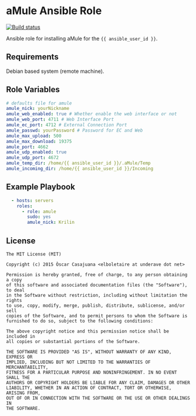 aMule Ansible Role
==================

[![Build status](https://img.shields.io/travis/elboletaire/ansible-amule.svg?style=flat-square)](https://travis-ci.org/elboletaire/ansible-amule)

Ansible role for installing aMule for the `{{ ansible_user_id }}`.

Requirements
------------

Debian based system (remote machine).

Role Variables
--------------

```yaml
# defaults file for amule
amule_nick: yourNickname
amule_web_enabled: true # Whether enable the web interface or not
amule_web_port: 4711 # Web Interface Port
amule_ec_port: 4712 # External Connection Port
amule_passwd: yourPassword # Password for EC and Web
amule_max_upload: 500
amule_max_download: 19375
amule_port: 4662
amule_udp_enabled: true
amule_udp_port: 4672
amule_temp_dir: /home/{{ ansible_user_id }}/.aMule/Temp
amule_incoming_dir: /home/{{ ansible_user_id }}/Incoming
```

Example Playbook
----------------

```yaml
  - hosts: servers
    roles:
      - role: amule
        sudo: yes
        amule_nick: Krilin
```

License
-------

    The MIT License (MIT)

    Copyright (c) 2015 Òscar Casajuana <elboletaire at underave dot net>

    Permission is hereby granted, free of charge, to any person obtaining a copy
    of this software and associated documentation files (the "Software"), to deal
    in the Software without restriction, including without limitation the rights
    to use, copy, modify, merge, publish, distribute, sublicense, and/or sell
    copies of the Software, and to permit persons to whom the Software is
    furnished to do so, subject to the following conditions:

    The above copyright notice and this permission notice shall be included in
    all copies or substantial portions of the Software.

    THE SOFTWARE IS PROVIDED "AS IS", WITHOUT WARRANTY OF ANY KIND, EXPRESS OR
    IMPLIED, INCLUDING BUT NOT LIMITED TO THE WARRANTIES OF MERCHANTABILITY,
    FITNESS FOR A PARTICULAR PURPOSE AND NONINFRINGEMENT. IN NO EVENT SHALL THE
    AUTHORS OR COPYRIGHT HOLDERS BE LIABLE FOR ANY CLAIM, DAMAGES OR OTHER
    LIABILITY, WHETHER IN AN ACTION OF CONTRACT, TORT OR OTHERWISE, ARISING FROM,
    OUT OF OR IN CONNECTION WITH THE SOFTWARE OR THE USE OR OTHER DEALINGS IN
    THE SOFTWARE.
